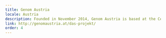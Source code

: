 ```yaml
---
title: Genom Austria
locale: Austria
description: Founded in November 2014, Genom Austria is based at the CeMM Research Center for Molecular Medicine of the Austrian Academy of Sciences.
link: http://genomaustria.at/das-projekt/
order: 4
---
```

